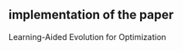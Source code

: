 ## implementation of the paper

<a src="https://ieeexplore.ieee.org/document/10002945">Learning-Aided Evolution for Optimization
</a>
